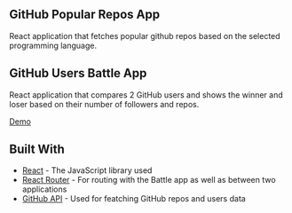 ## GitHub Popular Repos App

React application that fetches popular github repos based on the selected programming language.

## GitHub Users Battle App

React application that compares 2 GitHub users and shows the winner and loser based on their number of followers and repos.

[Demo](https://dinoxas-reactapp.netlify.com)

## Built With

* [React](https://reactjs.org/) - The JavaScript library used
* [React Router](https://reacttraining.com/react-router/) - For routing with the Battle app as well as between two applications
* [GitHub API](https://developer.github.com/v3/) - Used for featching GitHub repos and users data

